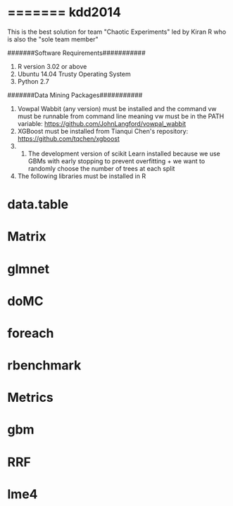 =======
kdd2014
=======
This is the best solution for team "Chaotic Experiments" led by Kiran R who is also the "sole team member"


#######Software Requirements###########
1) R version 3.02 or above
2) Ubuntu 14.04 Trusty Operating System
3) Python 2.7

#######Data Mining Packages###########
1) Vowpal Wabbit (any version) must be installed and the command vw must be runnable from command line meaning vw must be in the PATH variable:
https://github.com/JohnLangford/vowpal_wabbit
2) XGBoost must be installed from Tianqui Chen's repository: https://github.com/tqchen/xgboost
3) 1) The development version of scikit Learn installed  because we use GBMs with early stopping to prevent overfitting + we want to randomly choose the number of trees at each split
4) The following libraries must be installed in R
#  data.table
#  Matrix
#  glmnet
#  doMC
#  foreach
#  rbenchmark
#  Metrics
#  gbm
#  RRF
#  lme4
